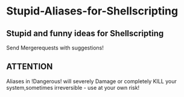 # Stupid-Aliases-for-Shellscripting

## Stupid and funny ideas for Shellscripting
Send Mergerequests with suggestions!

## ATTENTION
Aliases in !Dangerous! will severely Damage or completely KILL your system,sometimes irreversible - use at your own risk!
